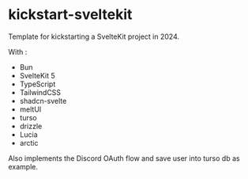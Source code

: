 # kickstart-sveltekit

Template for kickstarting a SvelteKit project in 2024.

With : 
- Bun
- SvelteKit 5
- TypeScript
- TailwindCSS
- shadcn-svelte
- meltUI
- turso
- drizzle
- Lucia
- arctic

Also implements the Discord OAuth flow and save user into turso db as example.